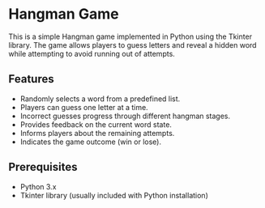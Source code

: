 # Hangman Game

This is a simple Hangman game implemented in Python using the Tkinter library. The game allows players to guess letters and reveal a hidden word while attempting to avoid running out of attempts.

## Features

- Randomly selects a word from a predefined list.
- Players can guess one letter at a time.
- Incorrect guesses progress through different hangman stages.
- Provides feedback on the current word state.
- Informs players about the remaining attempts.
- Indicates the game outcome (win or lose).

## Prerequisites

- Python 3.x
- Tkinter library (usually included with Python installation)




